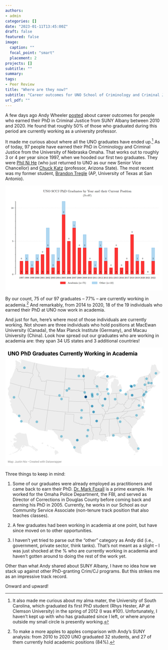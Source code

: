 ```yaml
---
authors:
- admin
categories: []
date: "2023-01-11T13:45:00Z"
draft: false
featured: false
image:
  caption: ""
  focal_point: "smart"
  placement: 2
projects: []
subtitle: ""
summary: 
tags:
- Peer Review
title: "Where are they now?"
subtitle: "Career outcomes for UNO School of Criminology and Criminal Justice PhDs"
url_pdf: ""
---
```


A few days ago Andy Wheeler [posted](https://andrewpwheeler.com/2023/01/08/where-are-they-now-job-outcomes-for-recent-suny-crim-phds/) about career outcomes for people who earned their PhD in Criminal Justice from SUNY Albany between 2010 and 2020. He found that roughly 50% of those who graduated during this period are currently working as a university professor. 

It made me curious about where all the UNO graduates have ended up.[^1] As of today, 97 people have earned their PhD in Criminology and Criminal Justice from the University of Nebraska Omaha. That works out to roughly 3 or 4 per year since 1997, when we hooded our first two graduates. They were [Phil Ni He](https://www.unomaha.edu/college-of-public-affairs-and-community-service/news/2023/01/ni-phil-he-joins-uno-as-chief-acedemic-officer.php) (who just returned to UNO as our new Senior Vice Chancellor) and [Chuck Katz](https://search.asu.edu/profile/24209) (professor, Arizona State). The most recent was my former student, [Brandon Tregle](https://hcap.utsa.edu/directory/brandon-tregle/) (AP, University of Texas at San Antonio). 

![grads](uno-grads.png)

By our count, 75 of our 97 graduates – 77% – are currently working in academia.[^2] And remarkably, from 2014 to 2020, 18 of the 19 individuals who earned their PhD at UNO now work in academia.

And just for fun, here’s where most of those individuals are currently working. Not shown are three individuals who hold positions at MacEwan University (Canada), the Max Planck Institute (Germany), and Macau University (China). Look how spread out our graduates who are working in academia are: they span 34 US states and 3 additional countries!

![map](uno-academia.png)

Three things to keep in mind: 

1.	Some of our graduates were already employed as practitioners and came back to earn their PhD. [Dr. Mark Foxall](https://www.unomaha.edu/college-of-public-affairs-and-community-service/criminology-and-criminal-justice/about-us/mark-foxall.php) is a prime example. He worked for the Omaha Police Department, the FBI, and served as Director of Corrections in Douglas County before coming back and earning his PhD in 2005. Currently, he works in our School as our Community Service Associate (non-tenure track position that also teaches classes).

2.	A few graduates had been working in academia at one point, but have since moved on to other opportunities. 

3.	I haven’t yet tried to parse out the “other” category as Andy did (i.e., government, private sector, think tanks). That’s not meant as a slight – I was just shocked at the % who are currently working in academia and haven’t gotten around to doing the rest of the work yet. 

Other than what Andy shared about SUNY Albany, I have no idea how we stack up against other PhD-granting Crim/CJ programs. But this strikes me as an impressive track record.

Onward and upward!

[^1]: It also made me curious about my alma mater, the University of South Carolina, which graduated its first PhD student (Rhys Hester, AP at Clemson University) in the spring of 2012 (I was #10!). Unfortunately, I haven’t kept up with who has graduated since I left, or where anyone outside my small circle is presently working.
[^2]: To make a more apples to apples comparison with Andy’s SUNY analysis: from 2010 to 2020 UNO graduated 32 students, and 27 of them currently hold academic positions (84%). 

